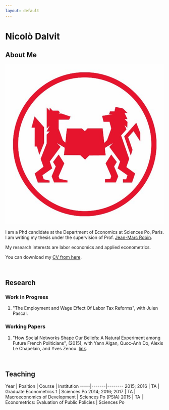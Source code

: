 ```yaml
---
layout: default
---
```


# Nicolò Dalvit


## About Me

<img class="profile-picture" src="pipo.jpg">

I am a Phd candidate at the Department of Economics at Sciences Po, Paris. I am writing my thesis under the supervision of Prof. [Jean-Marc Robin](https://sites.google.com/site/jmarcrobin/).

My research interests are labor economics and applied econometrics.

You can download my [CV from here](CV.pdf).

&nbsp;

## Research

### Work in Progress

1. "The Employment and Wage Effect Of Labor Tax Reforms", with Juien Pascal.

### Working Papers

1. "How Social Networks Shape Our Beliefs: A Natural Experiment among Future French Politicians", (2015), with Yann Algan, Quoc-Anh Do, Alexis Le Chapelain, and Yves Zenou. [link](Network.pdf).

&nbsp;

## Teaching

Year | Position | Course | Institution
-----|-------|--------
2015; 2016 | TA | Graduate Econometrics 1 | Sciences Po
2014; 2016; 2017 | TA | Macroeconomics of Development |  Sciences Po (PSIA)
2015 | TA  | Econometrics: Evaluation of Public Policies | Sciences Po

&nbsp;
&nbsp;
&nbsp;
